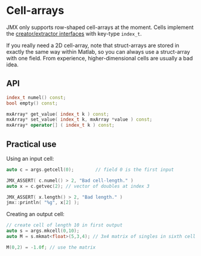 
# Cell-arrays

JMX only supports row-shaped cell-arrays at the moment. Cells implement the [creator/extractor interfaces](jmx/more/interface) with key-type `index_t`.

If you really need a 2D cell-array, note that struct-arrays are stored in exactly the same way within Matlab, so you can always use a struct-array with one field. From experience, higher-dimensional cells are usually a bad idea.

## API

```cpp
index_t numel() const;
bool empty() const;

mxArray* get_value( index_t k ) const;
mxArray* set_value( index_t k, mxArray *value ) const;
mxArray* operator[] ( index_t k ) const;
```

## Practical use

Using an input cell:
```cpp
auto c = args.getcell(0);        // field 0 is the first input

JMX_ASSERT( c.numel() > 2, "Bad cell-length." )
auto x = c.getvec(2); // vector of doubles at index 3

JMX_ASSERT( x.length() > 2, "Bad length." )
jmx::println( "%g", x[2] );
```

Creating an output cell:
```cpp
// create cell of length 10 in first output
auto s = args.mkcell(0,10);
auto M = s.mkmat<float>(5,3,4); // 3x4 matrix of singles in sixth cell

M(0,2) = -1.0f; // use the matrix
```